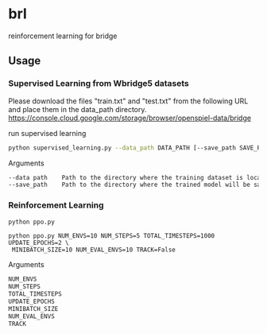 # brl
reinforcement learning for bridge

## Usage
### Supervised Learning from Wbridge5 datasets
Please download the files "train.txt" and "test.txt" from the following URL and place them in the data_path directory.
https://console.cloud.google.com/storage/browser/openspiel-data/bridge  

run supervised learning
```bash
python supervised_learning.py --data_path DATA_PATH [--save_path SAVE_PATH]
```

Arguments
```bash
--data path    Path to the directory where the training dataset is located
--save_path    Path to the directory where the trained model will be saved
```
### Reinforcement Learning
```bash
python ppo.py
```
```example
python ppo.py NUM_ENVS=10 NUM_STEPS=5 TOTAL_TIMESTEPS=1000 UPDATE_EPOCHS=2 \
 MINIBATCH_SIZE=10 NUM_EVAL_ENVS=10 TRACK=False
```
Arguments
```bash
NUM_ENVS    
NUM_STEPS
TOTAL_TIMESTEPS
UPDATE_EPOCHS
MINIBATCH_SIZE
NUM_EVAL_ENVS
TRACK
```
